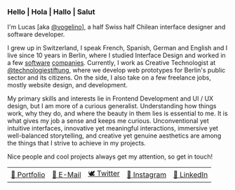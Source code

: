 ### Hello | Hola | Hallo | Salut

I'm Lucas [aka [@vogelino](https://github.com/vogelino)], a half Swiss half Chilean interface designer and software developer.

I grew up in Switzerland, I speak French, Spanish, German and English and I live since 10 years in Berlin, where I studied Interface Design and worked in a few [software](https://www.ubermetrics-technologies.com/) [companies](https://www.nexenio.com/). Currently, I work as Creative Technologist at [@technologiestiftung](https://github.com/technologiestiftung/), where we develop web prototypes for Berlin's public sector and its citizens. On the side, I also take on a few freelance jobs, mostly website design, and development.

My primary skills and interests lie in Frontend Development and UI / UX design, but I am more of a curious generalist. Understanding how things work, why they do, and where the beauty in them lies is essential to me. It is what gives my job a sense and keeps me curious. Unconventional yet intuitive interfaces, innovative yet meaningful interactions, immersive yet well-balanced storytelling, and creative yet genuine aesthetics are among the things that I strive to achieve in my projects.

Nice people and cool projects always get my attention, so get in touch!

<table>
  <tr>
    <td>
      <a href="https://vogelino.com">🔗 Portfolio</a>
    </td>
    <td>
      <a href="mailto:contact@vogelino.com">💌 E-Mail</a>
    </td>
    <td>
      <a href="https://twitter.com/soyvogelino">🕊 Twitter</a>
    </td>
    <td>
      <a href="https://www.instagram.com/uccellito">📸 Instagram</a>
    </td>
    <td>
      <a href="https://www.linkedin.com/in/vogelino">👔 LinkedIn</a>
    </td>
  </tr>
</table>

<!--
**vogelino/vogelino** is a ✨ _special_ ✨ repository because its `README.md` (this file) appears on your GitHub profile.

Here are some ideas to get you started:

- 🔭 I’m currently working on ...
- 🌱 I’m currently learning ...
- 👯 I’m looking to collaborate on ...
- 🤔 I’m looking for help with ...
- 💬 Ask me about ...
- 📫 How to reach me: ...
- 😄 Pronouns: ...
- ⚡ Fun fact: ...
-->
